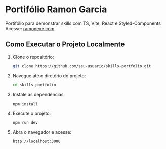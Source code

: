 # Portifólio Ramon Garcia
Portifólio para demonstrar skills com TS, Vite, React e Styled-Components
Acesse: [ramonexe.com](https://ramonexe.com)

## Como Executar o Projeto Localmente

1. Clone o repositório:

   ```sh
   git clone https://github.com/seu-usuario/skills-portfolio.git
   ```

2. Navegue até o diretório do projeto:

   ```sh
   cd skills-portfolio
   ```

3. Instale as dependências:

   ```sh
   npm install
   ```

4. Execute o projeto:

   ```sh
   npm run dev
   ```

5. Abra o navegador e acesse:

   ```sh
   http://localhost:3000
   ```